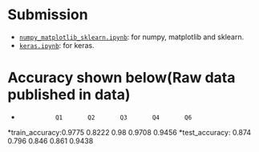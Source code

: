 
# Submission
* [`numpy_matplotlib_sklearn.ipynb`](numpy_matplotlib_sklearn.ipynb): for numpy, matplotlib and sklearn.
* [`keras.ipynb`](keras.ipynb): for keras.

# Accuracy shown below(Raw data published in data)
*               Q1       Q2       Q3       Q4       Q6
*train_accuracy:0.9775   0.8222   0.98     0.9708   0.9456
*test_accuracy: 0.874    0.796    0.846    0.861    0.9438
